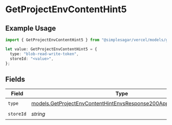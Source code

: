 # GetProjectEnvContentHint5

## Example Usage

```typescript
import { GetProjectEnvContentHint5 } from "@simplesagar/vercel/models/getprojectenvop.js";

let value: GetProjectEnvContentHint5 = {
  type: "blob-read-write-token",
  storeId: "<value>",
};
```

## Fields

| Field                                                                                                                                        | Type                                                                                                                                         | Required                                                                                                                                     | Description                                                                                                                                  |
| -------------------------------------------------------------------------------------------------------------------------------------------- | -------------------------------------------------------------------------------------------------------------------------------------------- | -------------------------------------------------------------------------------------------------------------------------------------------- | -------------------------------------------------------------------------------------------------------------------------------------------- |
| `type`                                                                                                                                       | [models.GetProjectEnvContentHintEnvsResponse200ApplicationJSONType](../models/getprojectenvcontenthintenvsresponse200applicationjsontype.md) | :heavy_check_mark:                                                                                                                           | N/A                                                                                                                                          |
| `storeId`                                                                                                                                    | *string*                                                                                                                                     | :heavy_check_mark:                                                                                                                           | N/A                                                                                                                                          |